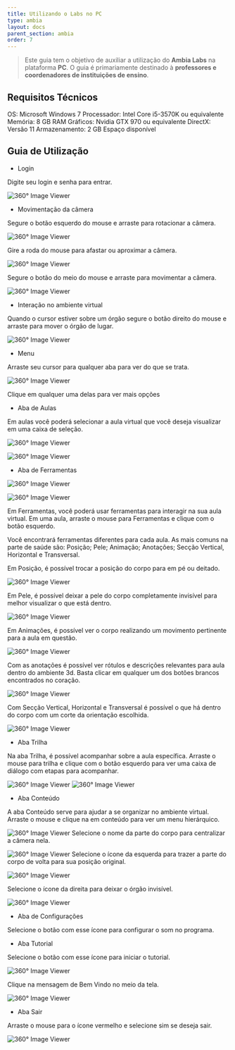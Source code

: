 ```yaml
---
title: Utilizando o Labs no PC
type: ambia
layout: docs
parent_section: ambia
order: 7
---
```


> Este guia tem o objetivo de auxiliar a utilização do **Ambia Labs** na plataforma **PC**. O guia é primariamente destinado à **professores e coordenadores de instituições de ensino**.

## Requisitos Técnicos

OS: Microsoft Windows 7
Processador: Intel Core i5-3570K ou equivalente
Memória: 8 GB RAM
Gráficos: Nvidia GTX 970 ou equivalente
DirectX: Versão 11
Armazenamento: 2 GB Espaço disponível

## Guia de Utilização


- Login

Digite seu login e senha para entrar.

![360&deg; Image Viewer](images/GDU/GDU-SS01.png)

- Movimentação da câmera

Segure o botão esquerdo do mouse e arraste para rotacionar a câmera.
	
![360&deg; Image Viewer](images/GDU/GDU-SS02.png)

Gire a roda do mouse para afastar ou aproximar a câmera.

![360&deg; Image Viewer](images/GDU/GDU-SS03.png)

Segure o botão do meio do mouse e arraste para movimentar a câmera.

![360&deg; Image Viewer](images/GDU/GDU-SS04.png)
- Interação no ambiente virtual

Quando o cursor estiver sobre um órgão segure o botão direito do mouse e arraste para mover o órgão de lugar.

![360&deg; Image Viewer](images/GDU/GDU-SS05.png)

- Menu

Arraste seu cursor para qualquer aba para ver do que se trata.

![360&deg; Image Viewer](images/GDU/GDU-SS06.png)

Clique em qualquer uma delas para ver mais opções

- Aba de Aulas

Em aulas você poderá selecionar a aula virtual que você deseja visualizar em uma caixa de seleção.

![360&deg; Image Viewer](images/GDU/GDU-SS07.png)

![360&deg; Image Viewer](images/GDU/GDU-SS08.png)

- Aba de Ferramentas

![360&deg; Image Viewer](images/GDU/GDU-SS09.png)

![360&deg; Image Viewer](images/GDU/GDU-SS010.png)


Em Ferramentas, você poderá usar ferramentas para interagir na sua aula virtual. Em uma aula, arraste o mouse para Ferramentas e clique com o botão esquerdo.

Você encontrará ferramentas diferentes para cada aula. As mais comuns na parte de saúde são: Posição; Pele; Animação; Anotações; Secção Vertical, Horizontal e Transversal.
	
Em Posição, é possível trocar a posição do corpo para em pé ou deitado.

![360&deg; Image Viewer](images/GDU/GDU-SS11.png)

Em Pele, é possível deixar a pele do corpo completamente invisível para melhor visualizar o que está dentro.

![360&deg; Image Viewer](images/GDU/GDU-SS12.png)

Em Animações, é possível ver o corpo realizando um movimento pertinente para a aula em questão.

![360&deg; Image Viewer](images/GDU/GDU-SS13.png)

Com as anotações é possível ver rótulos e descrições relevantes para aula dentro do ambiente 3d. Basta clicar em qualquer um dos botões brancos encontrados no coração.

![360&deg; Image Viewer](images/GDU/GDU-SS14.png)

Com Secção Vertical, Horizontal e Transversal é possível o que há dentro do corpo com um corte da orientação escolhida.

![360&deg; Image Viewer](images/GDU/GDU-SS15.png)

- Aba Trilha

Na aba Trilha, é possível acompanhar sobre a aula específica. Arraste o mouse para trilha e clique com o botão esquerdo para ver uma caixa de diálogo com etapas para acompanhar.

![360&deg; Image Viewer](images/GDU/GDU-SS16.png)
![360&deg; Image Viewer](images/GDU/GDU-SS17.png)


- Aba Conteúdo

A aba Conteúdo serve para ajudar a se organizar no ambiente virtual. Arraste o mouse e clique na em conteúdo para ver um menu hierárquico.

![360&deg; Image Viewer](images/GDU/GDU-SS18.png)
Selecione o nome da parte do corpo para centralizar a câmera nela.

![360&deg; Image Viewer](images/GDU/GDU-SS19.png)
Selecione o ícone da esquerda para trazer a parte do corpo de volta para sua posição original.

![360&deg; Image Viewer](images/GDU/GDU-SS20.png)

Selecione o ícone da direita para deixar o órgão invisível.

![360&deg; Image Viewer](images/GDU/GDU-SS21.png)

- Aba de Configurações

Selecione o botão com esse ícone para configurar o som no programa.

- Aba Tutorial

Selecione o botão com esse ícone para iniciar o tutorial.

![360&deg; Image Viewer](images/GDU/GDU-SS22.png)

Clique na mensagem de Bem Vindo no meio da tela.

![360&deg; Image Viewer](images/GDU/GDU-SS23.png)

- Aba Sair

Arraste o mouse para o ícone vermelho e selecione sim se deseja sair.

![360&deg; Image Viewer](images/GDU/GDU-SS24.png)